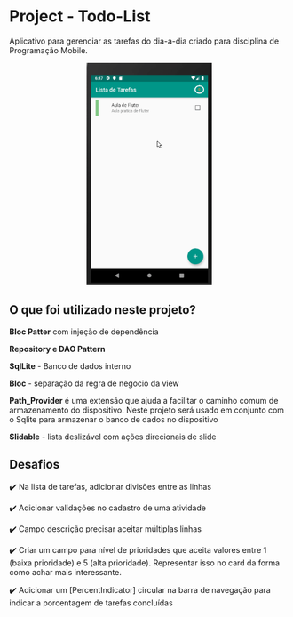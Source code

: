 <h1> Project - Todo-List </h1>

Aplicativo para gerenciar as tarefas do dia-a-dia criado para disciplina de Programação Mobile.

<p align="center">
    <img src="img/todoList.gif" height="400"/>
</p>

## O que foi utilizado neste projeto?

**Bloc Patter** com  injeção de dependência

**Repository e DAO Pattern**

**SqlLite** - Banco de dados interno

**Bloc** - separação da regra de negocio da view

**Path_Provider** é uma extensão que ajuda a facilitar o caminho comum de armazenamento do dispositivo. Neste projeto será usado em conjunto com o Sqlite para armazenar o banco de dados no dispositivo

**Slidable** - lista deslizável com ações direcionais de slide

## Desafios

:heavy_check_mark: Na lista de tarefas, adicionar divisões entre as linhas

:heavy_check_mark: Adicionar validações no cadastro de uma atividade

:heavy_check_mark: Campo descrição precisar aceitar múltiplas linhas

:heavy_check_mark: Criar um campo para nível de prioridades que aceita valores entre 1 (baixa prioridade) e 5 (alta prioridade). Representar isso no card da forma como achar mais interessante.

:heavy_check_mark: Adicionar um [PercentIndicator] circular na barra de navegação para indicar a porcentagem de tarefas concluídas



